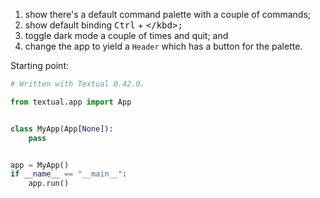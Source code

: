 1. show there's a default command palette with a couple of commands;
2. show default binding <kbd>Ctrl</kbd> + <kbd>\</kbd>;
3. toggle dark mode a couple of times and quit; and
4. change the app to yield a `Header` which has a button for the palette.

Starting point:

```py
# Written with Textual 0.42.0.

from textual.app import App


class MyApp(App[None]):
    pass


app = MyApp()
if __name__ == "__main__":
    app.run()
```
